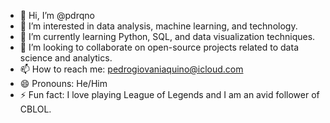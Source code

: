 - 👋 Hi, I’m @pdrqno
- 👀 I’m interested in data analysis, machine learning, and technology.
- 🌱 I’m currently learning Python, SQL, and data visualization techniques.
- 💞️ I’m looking to collaborate on open-source projects related to data science and analytics.
- 📫 How to reach me: pedrogiovaniaquino@icloud.com
- 😄 Pronouns: He/Him
- ⚡ Fun fact: I love playing League of Legends and I am an avid follower of CBLOL.
